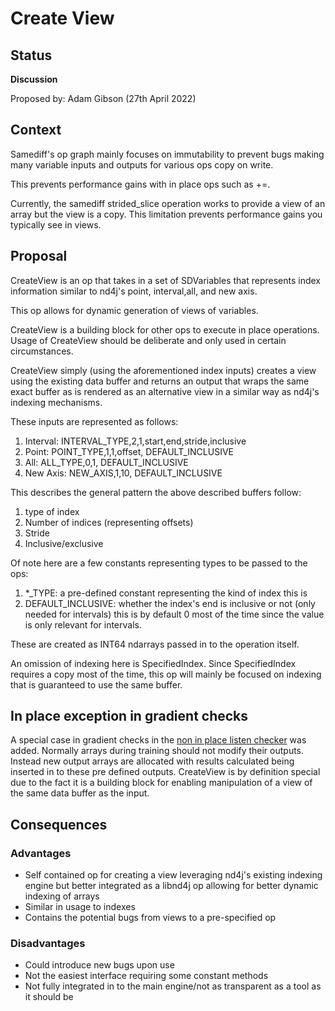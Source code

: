 # Create View

## Status
**Discussion**

Proposed by: Adam Gibson (27th April 2022)


## Context

Samediff's op graph mainly focuses on immutability to prevent bugs
making many variable inputs and outputs for various ops copy on write.

This prevents performance gains with in place ops such as +=.

Currently, the samediff strided_slice operation works to provide a view of an array
but the view is a copy. This limitation prevents performance 
gains you typically see in views.


## Proposal
 
CreateView is an op that takes in a set of SDVariables that represents index information
similar to nd4j's point, interval,all, and new axis.

This op allows for  dynamic generation of views of variables.

CreateView is a building block for other ops to 
execute in place operations. Usage of CreateView
should be deliberate and only used in certain circumstances.

CreateView simply (using the aforementioned index inputs)
creates a view using the existing data buffer and returns
an output that wraps the same exact buffer as is rendered
as an alternative view in a similar way as nd4j's indexing mechanisms.



These inputs are represented as follows:

1. Interval: INTERVAL_TYPE,2,1,start,end,stride,inclusive
2. Point: POINT_TYPE,1,1,offset, DEFAULT_INCLUSIVE
3. All: ALL_TYPE,0,1, DEFAULT_INCLUSIVE
4. New Axis: NEW_AXIS,1,10, DEFAULT_INCLUSIVE


This describes the general pattern the above described buffers follow:
1. type of index
2. Number of indices (representing offsets)
3. Stride
4. Inclusive/exclusive


Of note here are a few constants representing types to be passed to the ops:
1. *_TYPE: a pre-defined constant representing the kind of index this is
2. DEFAULT_INCLUSIVE: whether the index's end is inclusive or not (only needed for intervals)
this is by default 0 most of the time since the value is only relevant for intervals.



These are created as INT64 ndarrays passed in to the
operation itself.


An omission of indexing here is SpecifiedIndex.
Since SpecifiedIndex requires a copy most of the time, this op will
mainly be focused on indexing that is guaranteed to use the same buffer.


## In place exception in gradient checks


A special case in gradient checks in the [non in place listen 
checker](https://github.com/eclipse/deeplearning4j/blob/4976fccddab42e493c1bd4153003807c5e52afca/nd4j/nd4j-backends/nd4j-api-parent/nd4j-api/src/main/java/org/nd4j/autodiff/validation/listeners/NonInplaceValidationListener.java#L43) was added. 
Normally arrays during training should not modify their outputs. Instead new output arrays are allocated
with results calculated being inserted in to these pre defined outputs.
CreateView is by definition special due to the fact it is a building block for enabling manipulation of  a view of the same data buffer as the input.


## Consequences

### Advantages

* Self contained op for creating a view leveraging nd4j's existing indexing engine but
better integrated as a libnd4j op allowing for better dynamic indexing of arrays
* Similar in usage to indexes
* Contains the potential bugs from views to a pre-specified op


### Disadvantages
* Could introduce new bugs upon use
* Not the easiest interface requiring some constant methods
* Not fully integrated in to the main engine/not as transparent as a tool as it should be
